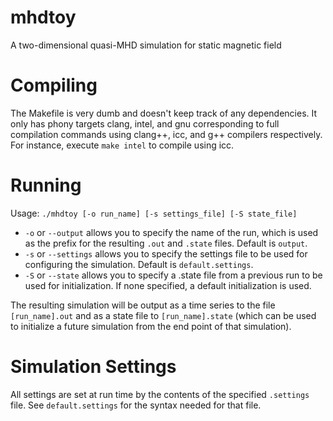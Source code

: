 # mhdtoy
A two-dimensional quasi-MHD simulation for static magnetic field

# Compiling
The Makefile is very dumb and doesn't keep track of any dependencies. It only has phony targets clang, intel, and gnu corresponding to full compilation commands using clang++, icc, and g++ compilers respectively. For instance, execute `make intel` to compile using icc.

# Running
Usage: `./mhdtoy [-o run_name] [-s settings_file] [-S state_file]`
- `-o` or `--output` allows you to specify the name of the run, which is used as the prefix for the resulting `.out` and `.state` files. Default is `output`.
- `-s` or `--settings` allows you to specify the settings file to be used for configuring the simulation. Default is `default.settings`.
- `-S` or `--state` allows you to specify a .state file from a previous run to be used for initialization. If none specified, a default initialization is used.

The resulting simulation will be output as a time series to the file `[run_name].out` and as a state file to `[run_name].state` (which can be used to initialize a future simulation from the end point of that simulation).

# Simulation Settings
All settings are set at run time by the contents of the specified `.settings` file. See `default.settings` for the syntax needed for that file.